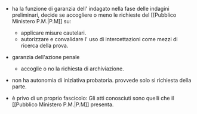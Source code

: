
- ha la funzione di garanzia dell' indagato nella fase delle indagini preliminari, decide se accogliere o meno le richieste del [[Pubblico Ministero P.M.|P.M]] su:
	- applicare misure cautelari. 
	- autorizzare e convalidare l' uso di intercettazioni come mezzi di ricerca della prova. 

- garanzia dell'azione penale 
	- accoglie o no la richiesta di archiviazione.

- non ha autonomia di iniziativa probatoria. provvede solo si richiesta della parte.

- è privo di un proprio fascicolo: Gli atti conosciuti sono quelli che il [[Pubblico Ministero P.M.|P.M]] presenta.  
